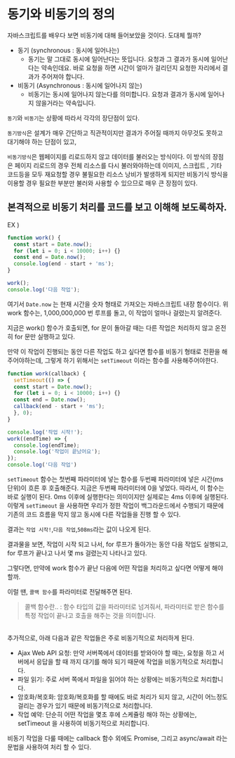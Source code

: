 # 동기와 비동기의 정의

자바스크립트를 배우다 보면 비동기에 대해 들어보았을 것이다. 도대체 뭘까?

* 동기 (synchronous : 동시에 일어나는)
    * 동기는 말 그대로 동시에 일어난다는 뜻입니다. 요청과 그 결과가 동시에 일어난다는 약속인데요. 바로 요청을 하면 시간이 얼마가 걸리던지 요청한 자리에서 결과가 주어져야 합니다.
* 비동기 (Asynchronous : 동시에 일어나지 않는)
    * 비동기는 동시에 일어나지 않는다를 의미합니다. 요청과 결과가 동시에 일어나지 않을거라는 약속입니다.

`동기`와 `비동기`는 상황에 따라서 각각의 장단점이 있다.

`동기방식`은 설계가 매우 간단하고 직관적이지만 결과가 주어질 때까지 아무것도 못하고 대기해야 하는 단점이 있고, 

`비동기방식`은 웹페이지를 리로드하지 않고 데이터를 불러오는 방식이다. 이 방식의 장점은 페이지 리로드의 경우 전체 리소스를 다시 불러와야하는데 이미지, 스크립트 , 기타 코드등을 모두 재요청할 경우 불필요한 리소스 낭비가 발생하게 되지만 비동기식 방식을 이용할 경우 필요한 부분만 불러와 사용할 수 있으므로 매우 큰 장점이 있다.


## 본격적으로 비동기 처리를 코드를 보고 이해해 보도록하자.

EX )
```javascript
function work() {
  const start = Date.now();
  for (let i = 0; i < 10000; i++) {}
  const end = Date.now();
  console.log(end - start + 'ms');
}

work();
console.log('다음 작업');
```

여기서 `Date.now` 는 현재 시간을 숫자 형태로 가져오는 자바스크립트 내장 함수이다. 위 work 함수는, 1,000,000,000 번 루프를 돌고, 이 작업이 얼마나 걸렸는지 알려준다.

지금은 work() 함수가 호출되면, for 문이 돌아갈 때는 다른 작업은 처리하지 않고 온전히 for 문만 실행하고 있다.

만약 이 작업이 진행되는 동안 다른 작업도 하고 싶다면 함수를 비동기 형태로 전환을 해주어야하는데, 그렇게 하기 위해서는 `setTimeout` 이라는 함수를 사용해주어야한다.

```javascript
function work(callback) {
  setTimeout(() => {
  const start = Date.now();
  for (let i = 0; i < 10000; i++) {}
  const end = Date.now();
  callback(end - start + 'ms');
  }, 0);
}

console.log('작업 시작!');
work((endTime) => {
  console.log(endTime);
  console.log('작업이 끝났어요');
});
console.log('다음 작업')
```

`setTimeout` 함수는 첫번째 파라미터에 넣는 함수를 두번째 파라미터에 넣은 시간(ms 단위)이 흐른 후 호출해준다. 지금은 두번째 파라미터에 0을 넣었다. 따라서, 이 함수는 바로 실행이 된다. 0ms 이후에 실행한다는 의미이지만 실제로는 4ms 이후에 실행된다. 이렇게 `setTimeout` 을 사용하면 우리가 정한 작업이 백그라운드에서 수행되기 때문에 기존의 코드 흐름을 막지 않고 동시에 다른 작업들을 진행 할 수 있다.

결과는 
`작업 시작!`,`다음 작업`,`508ms`라는 값이 나오게 된다.

결과물을 보면, 작업이 시작 되고 나서, for 루프가 돌아가는 동안 다음 작업도 실행되고, for 루프가 끝나고 나서 몇 ms 걸렸는지 나타나고 있다.

그렇다면, 만약에 work 함수가 끝난 다음에 어떤 작업을 처리하고 싶다면 어떻게 해야 할까. 

이럴 땐, `콜백 함수`를 파라미터로 전달해주면 된다.
>콜백 함수란..
: 함수 타입의 값을 파라미터로 넘겨줘서, 파라미터로 받은 함수를 특정 작업이 끝나고 호출을 해주는 것을 의미합니다.

<br>
추가적으로, 아래 다음과 같은 작업들은 주로 비동기적으로 처리하게 된다.

* Ajax Web API 요청: 만약 서버쪽에서 데이터를 받와아야 할 때는, 요청을 하고 서버에서 응답을 할 때 까지 대기를 해야 되기 때문에 작업을 비동기적으로 처리합니다.
* 파일 읽기: 주로 서버 쪽에서 파일을 읽어야 하는 상황에는 비동기적으로 처리합니다.
* 암호화/복호화: 암호화/복호화를 할 때에도 바로 처리가 되지 않고, 시간이 어느정도 걸리는 경우가 있기 때문에 비동기적으로 처리합니다.
* 작업 예약: 단순히 어떤 작업을 몇초 후에 스케쥴링 해야 하는 상황에는, setTimeout 을 사용하여 비동기적으로 처리합니다.

비동기 작업을 다룰 때에는 callback 함수 외에도 Promise, 그리고 async/await 라는 문법을 사용하여 처리 할 수 있다.
